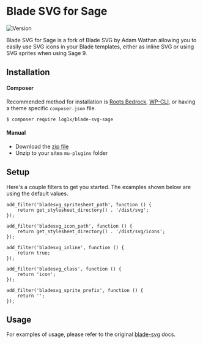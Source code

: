 # Blade SVG for Sage

![Version](https://img.shields.io/badge/release-v1.0.0.beta-blue.svg)

Blade SVG for Sage is a fork of Blade SVG by Adam Wathan allowing you to easily use SVG icons in your Blade templates, either as inline SVG or using SVG sprites when using Sage 9.

## Installation

#### Composer
Recommended method for installation is [Roots Bedrock](https://github.com/roots/bedrock), [WP-CLI](http://wp-cli.org/), or having a theme specific `composer.json` file.

```
$ composer require log1x/blade-svg-sage
```

#### Manual
* Download the [zip file](https://github.com/Log1x/blade-svg-sage/releases/tag/v1.0.0)
* Unzip to your sites `mu-plugins` folder

## Setup
Here's a couple filters to get you started. The examples shown below are using the default values.

```
add_filter('bladesvg_spritesheet_path', function () {
    return get_stylesheet_directory() . '/dist/svg';
});
```

```
add_filter('bladesvg_icon_path', function () {
    return get_stylesheet_directory() . '/dist/svg/icons';
});
```

```
add_filter('bladesvg_inline', function () {
    return true;
});
```

```
add_filter('bladesvg_class', function () {
    return 'icon';
});
```

```
add_filter('bladesvg_sprite_prefix', function () {
    return '';
});
```

## Usage
For examples of usage, please refer to the original [blade-svg](https://github.com/adamwathan/blade-svg) docs.
